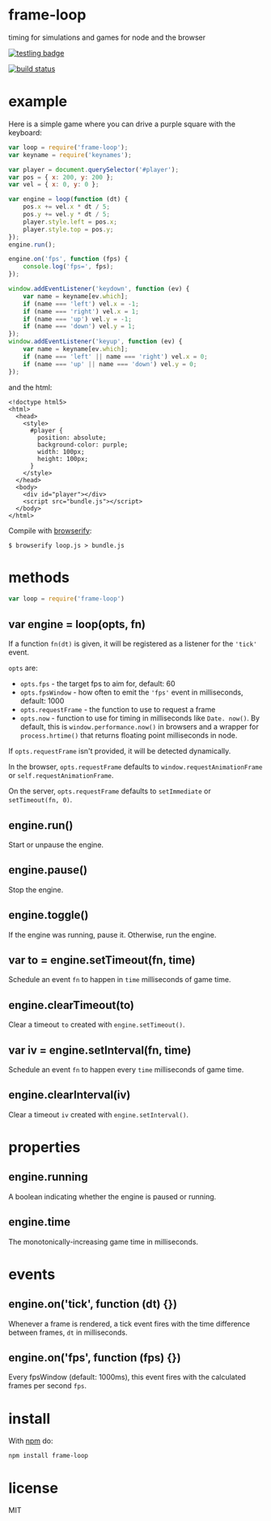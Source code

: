 # frame-loop

timing for simulations and games for node and the browser

[![testling badge](https://ci.testling.com/substack/frame-loop.png)](https://ci.testling.com/substack/frame-loop)

[![build status](https://secure.travis-ci.org/substack/frame-loop.png)](http://travis-ci.org/substack/frame-loop)

# example

Here is a simple game where you can drive a purple square with the keyboard:

``` js
var loop = require('frame-loop');
var keyname = require('keynames');

var player = document.querySelector('#player');
var pos = { x: 200, y: 200 };
var vel = { x: 0, y: 0 };

var engine = loop(function (dt) {
    pos.x += vel.x * dt / 5;
    pos.y += vel.y * dt / 5;
    player.style.left = pos.x;
    player.style.top = pos.y;
});
engine.run();

engine.on('fps', function (fps) {
    console.log('fps=', fps);
});

window.addEventListener('keydown', function (ev) {
    var name = keyname[ev.which];
    if (name === 'left') vel.x = -1;
    if (name === 'right') vel.x = 1;
    if (name === 'up') vel.y = -1;
    if (name === 'down') vel.y = 1;
});
window.addEventListener('keyup', function (ev) {
    var name = keyname[ev.which];
    if (name === 'left' || name === 'right') vel.x = 0;
    if (name === 'up' || name === 'down') vel.y = 0;
});
```

and the html:

```
<!doctype html5>
<html>
  <head>
    <style>
      #player {
        position: absolute;
        background-color: purple;
        width: 100px;
        height: 100px;
      }
    </style>
  </head>
  <body>
    <div id="player"></div>
    <script src="bundle.js"></script>
  </body>
</html>
```

Compile with [browserify](http://browserify.org):

```
$ browserify loop.js > bundle.js
```

# methods

``` js
var loop = require('frame-loop')
```

## var engine = loop(opts, fn)

If a function `fn(dt)` is given, it will be registered as a listener for the
`'tick'` event.

`opts` are:

* `opts.fps` - the target fps to aim for, default: 60
* `opts.fpsWindow` - how often to emit the `'fps'` event in milliseconds,
default: 1000
* `opts.requestFrame` - the function to use to request a frame
* `opts.now` - function to use for timing in milliseconds like `Date.
now()`. By default, this is `window.performance.now()` in browsers and a wrapper
for `process.hrtime()` that returns floating point milliseconds in node.

If `opts.requestFrame` isn't provided, it will be detected dynamically.

In the browser, `opts.requestFrame` defaults to `window.requestAnimationFrame`
or `self.requestAnimationFrame`.

On the server, `opts.requestFrame` defaults to `setImmediate` or
`setTimeout(fn, 0)`.

## engine.run()

Start or unpause the engine.

## engine.pause()

Stop the engine.

## engine.toggle()

If the engine was running, pause it. Otherwise, run the engine.

## var to = engine.setTimeout(fn, time)

Schedule an event `fn` to happen in `time` milliseconds of game time.

## engine.clearTimeout(to)

Clear a timeout `to` created with `engine.setTimeout()`.

## var iv = engine.setInterval(fn, time)

Schedule an event `fn` to happen every `time` milliseconds of game time.

## engine.clearInterval(iv)

Clear a timeout `iv` created with `engine.setInterval()`.

# properties

## engine.running

A boolean indicating whether the engine is paused or running.

## engine.time

The monotonically-increasing game time in milliseconds.

# events

## engine.on('tick', function (dt) {})

Whenever a frame is rendered, a tick event fires with the time difference
between frames, `dt` in milliseconds.

## engine.on('fps', function (fps) {})

Every fpsWindow (default: 1000ms), this event fires with the calculated frames
per second `fps`.

# install

With [npm](https://npmjs.org) do:

```
npm install frame-loop
```

# license

MIT
